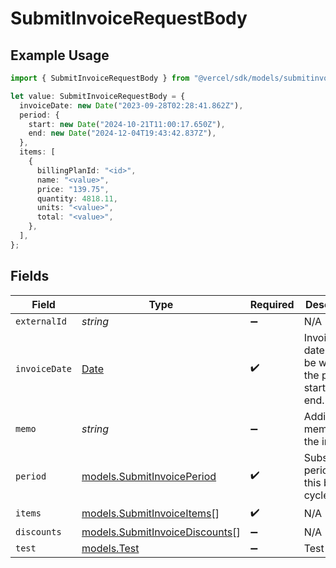 # SubmitInvoiceRequestBody

## Example Usage

```typescript
import { SubmitInvoiceRequestBody } from "@vercel/sdk/models/submitinvoiceop.js";

let value: SubmitInvoiceRequestBody = {
  invoiceDate: new Date("2023-09-28T02:28:41.862Z"),
  period: {
    start: new Date("2024-10-21T11:00:17.650Z"),
    end: new Date("2024-12-04T19:43:42.837Z"),
  },
  items: [
    {
      billingPlanId: "<id>",
      name: "<value>",
      price: "139.75",
      quantity: 4818.11,
      units: "<value>",
      total: "<value>",
    },
  ],
};
```

## Fields

| Field                                                                                         | Type                                                                                          | Required                                                                                      | Description                                                                                   |
| --------------------------------------------------------------------------------------------- | --------------------------------------------------------------------------------------------- | --------------------------------------------------------------------------------------------- | --------------------------------------------------------------------------------------------- |
| `externalId`                                                                                  | *string*                                                                                      | :heavy_minus_sign:                                                                            | N/A                                                                                           |
| `invoiceDate`                                                                                 | [Date](https://developer.mozilla.org/en-US/docs/Web/JavaScript/Reference/Global_Objects/Date) | :heavy_check_mark:                                                                            | Invoice date. Must be within the period's start and end.                                      |
| `memo`                                                                                        | *string*                                                                                      | :heavy_minus_sign:                                                                            | Additional memo for the invoice.                                                              |
| `period`                                                                                      | [models.SubmitInvoicePeriod](../models/submitinvoiceperiod.md)                                | :heavy_check_mark:                                                                            | Subscription period for this billing cycle.                                                   |
| `items`                                                                                       | [models.SubmitInvoiceItems](../models/submitinvoiceitems.md)[]                                | :heavy_check_mark:                                                                            | N/A                                                                                           |
| `discounts`                                                                                   | [models.SubmitInvoiceDiscounts](../models/submitinvoicediscounts.md)[]                        | :heavy_minus_sign:                                                                            | N/A                                                                                           |
| `test`                                                                                        | [models.Test](../models/test.md)                                                              | :heavy_minus_sign:                                                                            | Test mode                                                                                     |